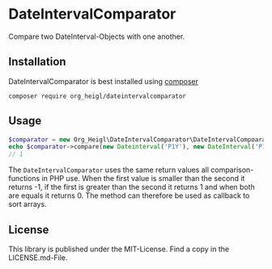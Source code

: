# DateIntervalComparator

Compare two DateInterval-Objects with one another.
 
## Installation

DateIntervalComparator is best installed using [composer](https://getcomposer.org)

    composer require org_heigl/dateintervalcomparator
    

## Usage

```php
$comparator = new Org_Heigl\DateIntervalComparator\DateIntervalCompoarator()
echo $comparator->compare(new Dateinterval('P1Y'), new DateInterval('P1M'));
// 1
```

The ```DateIntervalComparator``` uses the same return values all 
comparison-functions in PHP use. When the first value is smaller than the second it 
returns -1, if the first is greater than the second it returns 1 and when both are 
equals it returns 0. The method can therefore be used as callback to sort arrays.

## License

This library is published under the MIT-License. Find a copy in the LICENSE.md-File.